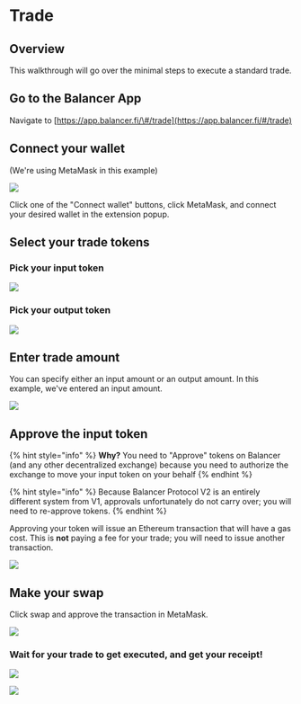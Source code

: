 # Trade

## Overview

This walkthrough will go over the minimal steps to execute a standard trade. 

## Go to the Balancer App

Navigate to [https://app.balancer.fi/\#/trade](https://app.balancer.fi/#/trade)

## Connect your wallet

\(We're using MetaMask in this example\)

![](../../.gitbook/assets/export.jpg)

Click one of the "Connect wallet" buttons, click MetaMask, and connect your desired wallet in the extension popup.

## Select your trade tokens

### Pick your input token

![](../../.gitbook/assets/token_in_click_and_pick.jpg)

### Pick your output token

![](../../.gitbook/assets/token_out_click_and_pick.jpg)

## Enter trade amount

You can specify either an input amount or an output amount. In this example, we've entered an input amount.

![](../../.gitbook/assets/10_enter_trade_amount%20%281%29.jpg)

## Approve the input token

{% hint style="info" %}
**Why?** You need to "Approve" tokens on Balancer \(and any other decentralized exchange\) because you need to authorize the exchange to move your input token on your behalf
{% endhint %}

{% hint style="info" %}
Because Balancer Protocol V2 is an entirely different system from V1, approvals unfortunately do not carry over; you will need to re-approve tokens.
{% endhint %}

Approving your token will issue an Ethereum transaction that will have a gas cost. This is **not** paying a fee for your trade; you will need to issue another transaction.

![](../../.gitbook/assets/screen-shot-2021-05-10-at-8.48.56-pm.png)

## Make your swap

Click swap and approve the transaction in MetaMask.

![](../../.gitbook/assets/11_approved_now_swap.jpg)

### Wait for your trade to get executed, and get your receipt!

![](../../.gitbook/assets/12_swapping%20%281%29.jpg)

![](../../.gitbook/assets/13_swapped.jpg)

